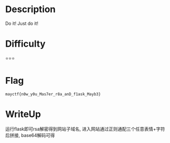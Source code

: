 # Description
Do it! Just do it!

# Difficulty
⭐⭐⭐

# Flag
`mayctf{n0w_y0u_Mas7er_r8a_anD_f1ask_Mayb3}`

# WriteUp
运行flask即可rsa解密得到网站子域名, 进入网站通过正则通配三个任意表情+字符后拼接, base64解码可得
